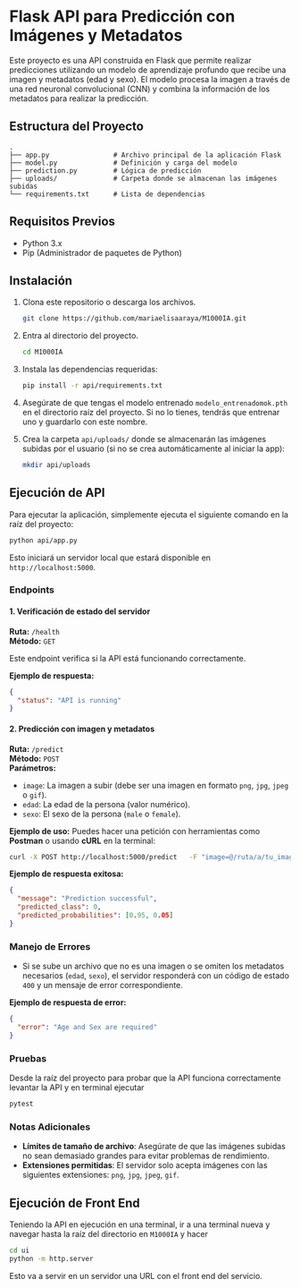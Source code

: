 
# Flask API para Predicción con Imágenes y Metadatos

Este proyecto es una API construida en Flask que permite realizar predicciones utilizando un modelo de aprendizaje profundo que recibe una imagen y metadatos (edad y sexo). El modelo procesa la imagen a través de una red neuronal convolucional (CNN) y combina la información de los metadatos para realizar la predicción.

## Estructura del Proyecto

```
.
├── app.py                # Archivo principal de la aplicación Flask
├── model.py              # Definición y carga del modelo
├── prediction.py         # Lógica de predicción
├── uploads/              # Carpeta donde se almacenan las imágenes subidas
└── requirements.txt      # Lista de dependencias
```

## Requisitos Previos

- Python 3.x
- Pip (Administrador de paquetes de Python)

## Instalación

1. Clona este repositorio o descarga los archivos.

   ```bash
   git clone https://github.com/mariaelisaaraya/M1000IA.git
   ```

2. Entra al directorio del proyecto.

   ```bash
   cd M1000IA
   ```

3. Instala las dependencias requeridas:

   ```bash
   pip install -r api/requirements.txt
   ```

4. Asegúrate de que tengas el modelo entrenado `modelo_entrenadomok.pth` en el directorio raíz del proyecto. Si no lo tienes, tendrás que entrenar uno y guardarlo con este nombre.

5. Crea la carpeta `api/uploads/` donde se almacenarán las imágenes subidas por el usuario (si no se crea automáticamente al iniciar la app):

   ```bash
   mkdir api/uploads
   ```

## Ejecución de API

Para ejecutar la aplicación, simplemente ejecuta el siguiente comando en la raíz del proyecto:

```bash
python api/app.py
```

Esto iniciará un servidor local que estará disponible en `http://localhost:5000`.

### Endpoints

#### 1. Verificación de estado del servidor

**Ruta:** `/health`  
**Método:** `GET`

Este endpoint verifica si la API está funcionando correctamente.

**Ejemplo de respuesta:**
```json
{
  "status": "API is running"
}
```

#### 2. Predicción con imagen y metadatos

**Ruta:** `/predict`  
**Método:** `POST`  
**Parámetros:**
- `image`: La imagen a subir (debe ser una imagen en formato `png`, `jpg`, `jpeg` o `gif`).
- `edad`: La edad de la persona (valor numérico).
- `sexo`: El sexo de la persona (`male` o `female`).

**Ejemplo de uso:**
Puedes hacer una petición con herramientas como **Postman** o usando **cURL** en la terminal:

```bash
curl -X POST http://localhost:5000/predict   -F "image=@/ruta/a/tu_imagen.jpg"   -F "edad=30"   -F "sexo=male"
```

**Ejemplo de respuesta exitosa:**
```json
{
  "message": "Prediction successful",
  "predicted_class": 0,
  "predicted_probabilities": [0.95, 0.05]
}
```

### Manejo de Errores

- Si se sube un archivo que no es una imagen o se omiten los metadatos necesarios (`edad`, `sexo`), el servidor responderá con un código de estado `400` y un mensaje de error correspondiente.

**Ejemplo de respuesta de error:**
```json
{
  "error": "Age and Sex are required"
}
```

### Pruebas

Desde la raíz del proyecto para probar que la API funciona correctamente levantar la API y en terminal ejecutar
```bash
pytest
```

### Notas Adicionales

- **Límites de tamaño de archivo**: Asegúrate de que las imágenes subidas no sean demasiado grandes para evitar problemas de rendimiento.
- **Extensiones permitidas**: El servidor solo acepta imágenes con las siguientes extensiones: `png`, `jpg`, `jpeg`, `gif`.

## Ejecución de Front End

Teniendo la API en ejecución en una terminal, ir a una terminal nueva y navegar hasta la raíz del directorio en `M1000IA` y hacer 
```bash
cd ui
python -m http.server
```
Esto va a servir en un servidor una URL con el front end del servicio.